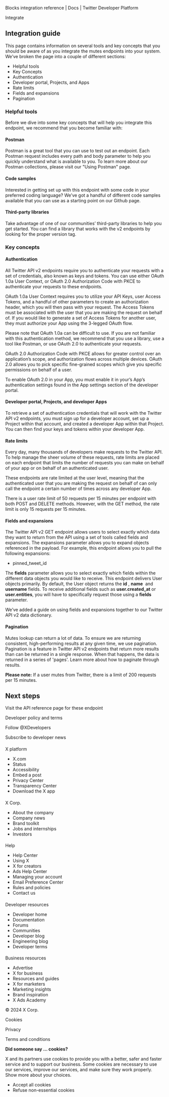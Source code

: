 
Blocks integration reference | Docs | Twitter Developer Platform 

Integrate

Integration guide
-----------------

This page contains information on several tools and key concepts that you should be aware of as you integrate the mutes endpoints into your system. We’ve broken the page into a couple of different sections:

* Helpful tools
* Key Concepts
* Authentication
* Developer portal, Projects, and Apps
* Rate limits
* Fields and expansions
* Pagination

### Helpful tools

Before we dive into some key concepts that will help you integrate this endpoint, we recommend that you become familiar with:

#### Postman

Postman is a great tool that you can use to test out an endpoint. Each Postman request includes every path and body parameter to help you quickly understand what is available to you. To learn more about our Postman collections, please visit our "Using Postman" page. 

#### Code samples

Interested in getting set up with this endpoint with some code in your preferred coding language? We’ve got a handful of different code samples available that you can use as a starting point on our Github page.

#### Third-party libraries

Take advantage of one of our communities’ third-party libraries to help you get started. You can find a library that works with the v2 endpoints by looking for the proper version tag.

### Key concepts

#### Authentication

All Twitter API v2 endpoints require you to authenticate your requests with a set of credentials, also known as keys and tokens. You can use either OAuth 1.0a User Context, or OAuth 2.0 Authorization Code with PKCE to authenticate your requests to these endpoints. 

OAuth 1.0a User Context requires you to utilize your API Keys, user Access Tokens, and a handful of other parameters to create an authorization header, which you will then pass with your request. The Access Tokens must be associated with the user that you are making the request on behalf of. If you would like to generate a set of Access Tokens for another user, they must authorize your App using the 3-legged OAuth flow. 

Please note that OAuth 1.0a can be difficult to use. If you are not familiar with this authentication method, we recommend that you use a library, use a tool like Postman, or use OAuth 2.0 to authenticate your requests.

OAuth 2.0 Authorization Code with PKCE allows for greater control over an application’s scope, and authorization flows across multiple devices. OAuth 2.0 allows you to pick specific fine-grained scopes which give you specific permissions on behalf of a user. 

To enable OAuth 2.0 in your App, you must enable it in your’s App’s authentication settings found in the App settings section of the developer portal.

#### Developer portal, Projects, and developer Apps

To retrieve a set of authentication credentials that will work with the Twitter API v2 endpoints, you must sign up for a developer account, set up a Project within that account, and created a developer App within that Project. You can then find your keys and tokens within your developer App.  

#### Rate limits

Every day, many thousands of developers make requests to the Twitter API. To help manage the sheer volume of these requests, rate limits are placed on each endpoint that limits the number of requests you can make on behalf of your app or on behalf of an authenticated user. 

These endpoints are rate limited at the user level, meaning that the authenticated user that you are making the request on behalf of can only call the endpoint a certain number of times across any developer App.

There is a user rate limit of 50 requests per 15 minutes per endpoint with both POST and DELETE methods. However, with the GET method, the rate limit is only 15 requests per 15 minutes.  

#### Fields and expansions

The Twitter API v2 GET endpoint allows users to select exactly which data they want to return from the API using a set of tools called fields and expansions. The expansions parameter allows you to expand objects referenced in the payload. For example, this endpoint allows you to pull the following expansions:

* pinned\_tweet\_id

The **fields** parameter allows you to select exactly which fields within the different data objects you would like to receive. This endpoint delivers User objects primarily. By default, the User object returns the **id** , **name**  and **username** fields. To receive additional fields such as **user.created\_at** or **user.entities**, you will have to specifically request those using a **fields** parameter. 

We’ve added a guide on using fields and expansions together to our Twitter API v2 data dictionary.

#### Pagination

Mutes lookup can return a lot of data. To ensure we are returning consistent, high-performing results at any given time, we use pagination. Pagination is a feature in Twitter API v2 endpoints that return more results than can be returned in a single response. When that happens, the data is returned in a series of 'pages'. Learn more about how to paginate through results.

**Please note:** If a user mutes from Twitter, there is a limit of 200 requests per 15 minutes.

Next steps
----------

Visit the API reference page for these endpoint

Developer policy and terms

Follow @XDevelopers

Subscribe to developer news

#### 
 X platform

* X.com
* Status
* Accessibility
* Embed a post
* Privacy Center
* Transparency Center
* Download the X app

#### 
 X Corp.

* About the company
* Company news
* Brand toolkit
* Jobs and internships
* Investors

#### 
 Help

* Help Center
* Using X
* X for creators
* Ads Help Center
* Managing your account
* Email Preference Center
* Rules and policies
* Contact us

#### 
 Developer resources

* Developer home
* Documentation
* Forums
* Communities
* Developer blog
* Engineering blog
* Developer terms

#### 
 Business resources

* Advertise
* X for business
* Resources and guides
* X for marketers
* Marketing insights
* Brand inspiration
* X Ads Academy

 © 2024 X Corp.

Cookies

Privacy

Terms and conditions

**Did someone say … cookies?**  

 X and its partners use cookies to provide you with a better, safer and
 faster service and to support our business. Some cookies are necessary to use
 our services, improve our services, and make sure they work properly.
 Show more about your choices.

* Accept all cookies
* Refuse non-essential cookies